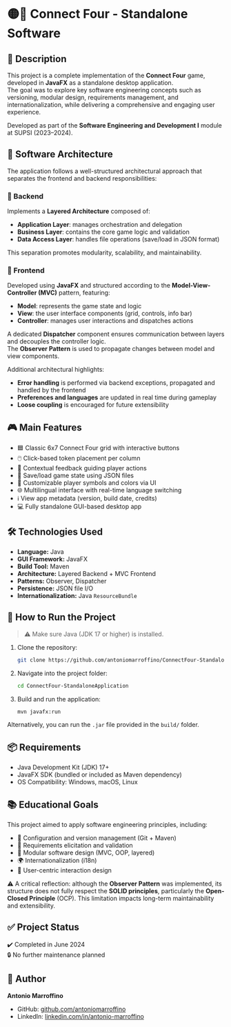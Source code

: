 # 🟡🔴 Connect Four - Standalone Software

## 🧩 Description

This project is a complete implementation of the **Connect Four** game, developed in **JavaFX** as a standalone desktop application.  
The goal was to explore key software engineering concepts such as versioning, modular design, requirements management, and internationalization, while delivering a comprehensive and engaging user experience.

Developed as part of the **Software Engineering and Development I** module at SUPSI (2023–2024).

## 🧱 Software Architecture

The application follows a well-structured architectural approach that separates the frontend and backend responsibilities:

### 🔧 Backend

Implements a **Layered Architecture** composed of:

- **Application Layer**: manages orchestration and delegation
- **Business Layer**: contains the core game logic and validation
- **Data Access Layer**: handles file operations (save/load in JSON format)

This separation promotes modularity, scalability, and maintainability.

### 🎨 Frontend

Developed using **JavaFX** and structured according to the **Model-View-Controller (MVC)** pattern, featuring:

- **Model**: represents the game state and logic
- **View**: the user interface components (grid, controls, info bar)
- **Controller**: manages user interactions and dispatches actions

A dedicated **Dispatcher** component ensures communication between layers and decouples the controller logic.  
The **Observer Pattern** is used to propagate changes between model and view components.

Additional architectural highlights:

- **Error handling** is performed via backend exceptions, propagated and handled by the frontend
- **Preferences and languages** are updated in real time during gameplay
- **Loose coupling** is encouraged for future extensibility

## 🎮 Main Features

- 🟦 Classic 6x7 Connect Four grid with interactive buttons
- 🖱️ Click-based token placement per column
- 💬 Contextual feedback guiding player actions
- 💾 Save/load game state using JSON files
- 🎨 Customizable player symbols and colors via UI
- 🌐 Multilingual interface with real-time language switching
- ℹ️ View app metadata (version, build date, credits)
- 💻 Fully standalone GUI-based desktop app

## 🛠️ Technologies Used

- **Language:** Java
- **GUI Framework:** JavaFX
- **Build Tool:** Maven
- **Architecture:** Layered Backend + MVC Frontend
- **Patterns:** Observer, Dispatcher
- **Persistence:** JSON file I/O
- **Internationalization:** Java `ResourceBundle`

## 🚀 How to Run the Project

> ⚠️ Make sure Java (JDK 17 or higher) is installed.

1. Clone the repository:
   ```bash
   git clone https://github.com/antoniomarroffino/ConnectFour-StandaloneApplication.git
   ```
2. Navigate into the project folder:
   ```bash
   cd ConnectFour-StandaloneApplication
   ```
3. Build and run the application:
   ```bash
   mvn javafx:run
   ```

Alternatively, you can run the `.jar` file provided in the `build/` folder.

## 📦 Requirements

- Java Development Kit (JDK) 17+
- JavaFX SDK (bundled or included as Maven dependency)
- OS Compatibility: Windows, macOS, Linux

## 📚 Educational Goals

This project aimed to apply software engineering principles, including:

- 📁 Configuration and version management (Git + Maven)
- 🧾 Requirements elicitation and validation
- 🧱 Modular software design (MVC, OOP, layered)
- 🌍 Internationalization (i18n)
- 👤 User-centric interaction design

⚠️ A critical reflection: although the **Observer Pattern** was implemented, its structure does not fully respect the **SOLID principles**, particularly the **Open-Closed Principle** (OCP). This limitation impacts long-term maintainability and extensibility.

## ✅ Project Status

✔️ Completed in June 2024  
🔒 No further maintenance planned

## 👤 Author

**Antonio Marroffino**
- GitHub: [github.com/antoniomarroffino](https://github.com/antoniomarroffino)
- LinkedIn: [linkedin.com/in/antonio-marroffino](https://www.linkedin.com/in/antoniomarroffino)
